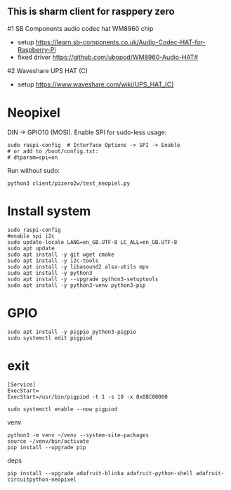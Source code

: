 This is sharm client for rasppery zero
---

#1 SB Components audio codec hat WM8960 chip
- setup https://learn.sb-components.co.uk/Audio-Codec-HAT-for-Raspberry-Pi
- fixed driver https://github.com/ubopod/WM8960-Audio-HAT#

#2 Waveshare UPS HAT (C) 
- setup https://www.waveshare.com/wiki/UPS_HAT_(C)

# Neopixel
DIN -> GPIO10 (MOSI). Enable SPI for sudo-less usage:
```
sudo raspi-config  # Interface Options -> SPI -> Enable
# or add to /boot/config.txt:
# dtparam=spi=on
```
Run without sudo:
```
python3 client/pizero2w/test_neopiel.py
```


# Install system
```
sudo raspi-config
#enable spi i2c
sudo update-locale LANG=en_GB.UTF-8 LC_ALL=en_GB.UTF-8
sudo apt update
sudo apt install -y git wget cmake
sudo apt install -y i2c-tools
sudo apt install -y libasound2 alsa-utils mpv
sudo apt install -y python3
sudo apt install -y --upgrade python3-setuptools
sudo apt install -y python3-venv python3-pip
```

# GPIO
```
sudo apt install -y pigpio python3-pigpio
sudo systemctl edit pigpiod
```

# exit
```
[Service]
ExecStart=
ExecStart=/usr/bin/pigpiod -t 1 -s 10 -x 0x08C00000
```

```
sudo systemctl enable --now pigpiod
```

venv
```
python3 -m venv ~/venv --system-site-packages
source ~/venv/bin/activate
pip install --upgrade pip
```

deps
```
pip install --upgrade adafruit-blinka adafruit-python-shell adafruit-circuitpython-neopixel
```